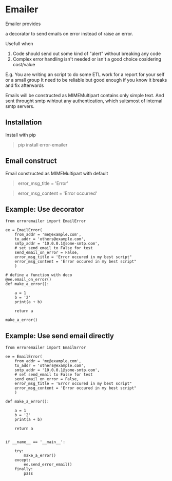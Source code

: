 # Emailer

Emailer provides

a decorator to send emails on error instead of raise an error.

Usefull when

1. Code should send out some kind of "alert" without breaking any code
1. Complex error handling isn't needed or isn't a good choice cosidering cost/value

E.g. You are writing an script to do some ETL work for a report for your self or a small group
It need to be reliable but good enough if you know it breaks and fix afterwards


Emails will be constructed as MIMEMultipart contains only simple text.
And sent throught smtp wihtout any authentication, which suitsmost of internal smtp servers.


## Installation

Install with pip

> pip install error-emailer

## Email construct

Email constructed as MIMEMultipart with default

> error_msg_title = 'Error'

> error_msg_content = 'Error occurred'



## Example: Use decorator

    from erroremailer import EmailError

    ee = EmailError(
        from_addr = 'me@example.com',
        to_addr = 'others@example.com',
        smtp_addr = '10.0.0.1@some-smtp.com',
        # set send_email to False for test
        send_email_on_error = False,
        error_msg_title = 'Error occured in my best script"
        error_msg_content = 'Error occured in my best script"
        )
    
    # define a function with deco
    @ee.email_on_error()
    def make_a_error():

        a = 1
        b = '2'
        print(a + b)

        return a

    make_a_error()


## Example: Use send email directly

    from erroremailer import EmailError

    ee = EmailError(
        from_addr = 'me@example.com',
        to_addr = 'others@example.com',
        smtp_addr = '10.0.0.1@some-smtp.com',
        # set send_email to False for test
        send_email_on_error = False,
        error_msg_title = 'Error occured in my best script"
        error_msg_content = 'Error occured in my best script"
        )

    def make_a_error():

        a = 1
        b = '2'
        print(a + b)

        return a


    if __name__ == '__main__':
        
        try:
            make_a_error()
        except:
            ee.send_error_email()
        finally:
            pass

        

    